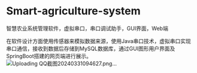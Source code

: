 # Smart-agriculture-system
智慧农业系统管理软件，虚拟串口，串口调试助手，GUI界面，Web端

在软件设计方面使用传感器来模拟数据来源，使用Java串口技术，虚拟串口实现串口通信，接收到数据后存储到MySQL数据库，通过GUI图形用户界面及SpringBoot搭建的网页端进行展示。
![Uploading QQ截图20240331094627.png…]()






